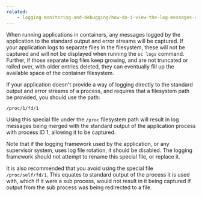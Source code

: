 ```yaml
---
related:
    - logging-monitoring-and-debugging/how-do-i-view-the-log-messages-output-by-an-application.md
---
```


When running applications in containers, any messages logged by the application to the standard output and error streams will be captured. If your application logs to separate files in the filesystem, these will not be captured and will not be displayed when running the ``oc logs`` command. Further, if those separate log files keep growing, and are not truncated or rolled over, with older entries deleted, they can eventually fill up the available space of the container filesystem.

If your application doesn't provide a way of logging directly to the standard output and error streams of a process, and requires that a filesystem path be provided, you should use the path:

```
/proc/1/fd/1
```

Using this special file under the ``/proc`` filesystem path will result in log messages being merged with the standard output of the application process with process ID 1, allowing it to be captured.

Note that if the logging framework used by the application, or any supervisor system, uses log file rotation, it should be disabled. The logging framework should not attempt to rename this special file, or replace it.

It is also recommended that you avoid using the special file ``/proc/self/fd/1``. This equates to standard output of the process it is used with, which if it were a sub process, would not result in it being captured if output from the sub process was being redirected to a file.
